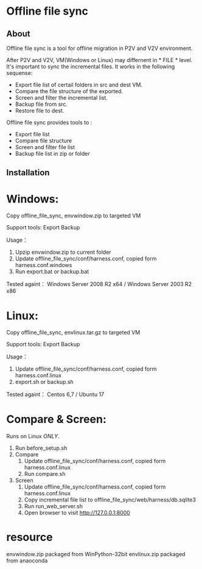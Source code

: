 Offline file sync
=================


About
------

Offline file sync is a tool for offline migration in P2V and V2V environment.

After P2V and V2V, VM(Windows or Linux) may differnent in * FILE * level. 
It's important to sync the incremental files.
It works in the following sequense:

- Export file list of certail folders in src and dest VM.
- Compare the file structure of the exported.
- Screen and filter the incremental list.
- Backup file from src.
- Restore file to dest.

Offline file sync provides tools to :

- Export file list
- Compare file structure
- Screen and filter file list
- Backup file list in zip or folder

Installation
-------------

# Windows: 
Copy offline_file_sync, envwindow.zip to targeted VM

Support tools: Export Backup

Usage：
1. Upzip envwindow.zip to current folder
2. Update offline_file_sync/conf/harness.conf, copied form harness.conf.windows
2. Run export.bat or backup.bat

Tested againt：
Windows Server 2008 R2 x64 / Windows Server 2003 R2 x86

# Linux:
Copy offline_file_sync, envlinux.tar.gz to targeted VM

Support tools: Export Backup

Usage：
1. Update offline_file_sync/conf/harness.conf, copied form harness.conf.linux
2. export.sh or backup.sh

Tested againt：
Centos 6,7 / Ubuntu 17


# Compare & Screen:
Runs on Linux *ONLY*.

1. Run before_setup.sh
2. Compare
    1. Update offline_file_sync/conf/harness.conf, copied form harness.conf.linux
    2. Run compare.sh
3. Screen
    1. Update offline_file_sync/conf/harness.conf, copied form harness.conf.linux
    2. Copy incremental file list to offline_file_sync/web/harness/db.sqlite3
    2. Run run_web_server.sh
    3. Open browser to visit http://127.0.0.1:8000


# resource
envwindow.zip packaged from WinPython-32bit
envlinux.zip packaged from anaoconda